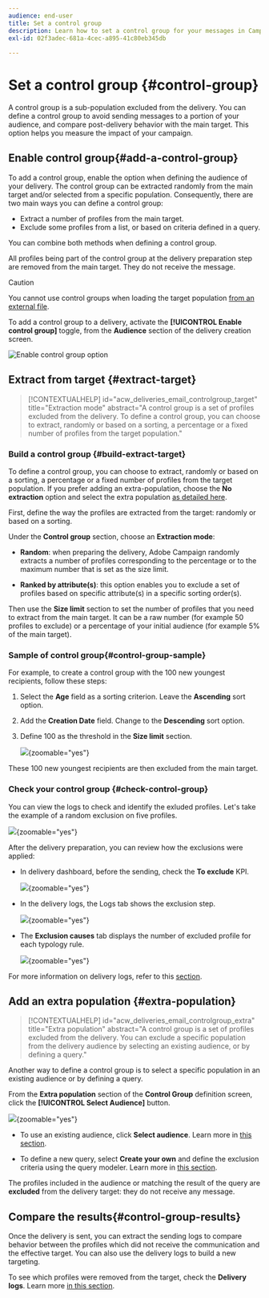 ```yaml
---
audience: end-user
title: Set a control group
description: Learn how to set a control group for your messages in Campaign Web user interface
exl-id: 02f3adec-681a-4cec-a895-41c80eb345db
 
---
```

# Set a control group {#control-group}

A control group is a sub-population excluded from the delivery. You can define a control group to avoid sending messages to a portion of your audience, and compare post-delivery behavior with the main target. This option helps you measure the impact of your campaign.

## Enable control group{#add-a-control-group}

To add a control group, enable the option when defining the audience of your delivery. The control group can be extracted randomly from the main target and/or selected from a specific population. Consequently, there are two main ways you can define a control group:

* Extract a number of profiles from the main target.
* Exclude some profiles from a list, or based on criteria defined in a query.

You can combine both methods when defining a control group.

All profiles being part of the control group at the delivery preparation step are removed from the main target. They do not receive the message.

>[!CAUTION]
>
>You cannot use control groups when loading the target population [from an external file](file-audience.md).

To add a control group to a delivery, activate the **[!UICONTROL Enable control group]** toggle, from the **Audience** section of the delivery creation screen.

![Enable control group option](assets/control-group1.png)


## Extract from target {#extract-target}

>[!CONTEXTUALHELP]
>id="acw_deliveries_email_controlgroup_target"
>title="Extraction mode"
>abstract="A control group is a set of profiles excluded from the delivery. To define a control group, you can choose to extract, randomly or based on a sorting, a percentage or a fixed number of profiles from the target population."


### Build a control group {#build-extract-target}

To define a control group, you can choose to extract, randomly or based on a sorting, a percentage or a fixed number of profiles from the target population. If you prefer adding an extra-population, choose the **No extraction** option and select the extra population [as detailed here](#extra-population).

First, define the way the profiles are extracted from the target: randomly or based on a sorting.

Under the **Control group** section, choose an **Extraction mode**:

* **Random**: when preparing the delivery, Adobe Campaign  randomly extracts a number of profiles corresponding to the percentage or to the maximum number that is set as the size limit.

* **Ranked by attribute(s)**: this option enables you to exclude a set of profiles based on specific attribute(s) in a specific sorting order(s).


Then use the **Size limit** section to set the number of profiles that you need to extract from the main target. It can be a raw number (for example 50 profiles to exclude) or a percentage of your initial audience (for example 5% of the main target).


### Sample of control group{#control-group-sample}

For example, to create a control group with the 100 new youngest recipients, follow these steps:

1. Select the **Age** field as a sorting criterion. Leave the **Ascending** sort option. 
1. Add the **Creation Date** field. Change to the **Descending** sort option.
1. Define 100 as the threshold in the **Size limit** section.

    ![](assets/control-group2.png){zoomable="yes"}

These 100 new youngest recipients are then excluded from the main target. 

### Check your control group {#check-control-group}

You can view the logs to check and identify the exluded profiles. Let's take the example of a random exclusion on five profiles.

![](assets/control-group4.png){zoomable="yes"}

After the delivery preparation, you can review how the exclusions were applied:

* In delivery dashboard, before the sending, check the **To exclude** KPI.

    ![](assets/control-group5.png){zoomable="yes"}

* In the delivery logs, the Logs tab shows the exclusion step.

    ![](assets/control-group-sample-logs.png){zoomable="yes"}
<!--

 * The **Exclusion logs** tab displays each profile and the related exclusion **Reason**.

    ![](assets/control-group6.png){zoomable="yes"}
-->

* The **Exclusion causes** tab displays the number of excluded profile for each typology rule.

    ![](assets/control-group7.png){zoomable="yes"}

For more information on delivery logs, refer to this [section](../monitor/delivery-logs.md).

## Add an extra population {#extra-population}

>[!CONTEXTUALHELP]
>id="acw_deliveries_email_controlgroup_extra"
>title="Extra population"
>abstract="A control group is a set of profiles excluded from the delivery. You can exclude a specific population from the delivery audience by selecting an existing audience, or by defining a query."

Another way to define a control group is to select a specific population in an existing audience or by defining a query.

From the **Extra population** section of the **Control Group** definition screen, click the **[!UICONTROL Select Audience]** button.

![](assets/control-group3.png){zoomable="yes"}

* To use an existing audience, click **Select audience**. Learn more in [this section](add-audience.md). 

* To define a new query, select **Create your own** and define the exclusion criteria using the query modeler. Learn more in [this section](../query/query-modeler-overview.md). 

The profiles included in the audience or matching the result of the query are **excluded** from the delivery target: they do not receive any message.

## Compare the results{#control-group-results}

Once the delivery is sent, you can extract the sending logs to compare behavior between the profiles which did not receive the communication and the effective target. You can also use the delivery logs to build a new targeting.

To see which profiles were removed from the target, check the **Delivery logs**. Learn more [in this section](#check-control-group).


